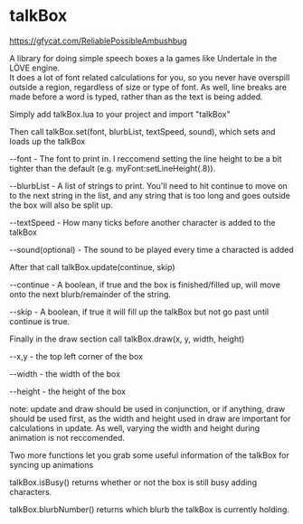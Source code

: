 # talkBox
https://gfycat.com/ReliablePossibleAmbushbug

A library for doing simple speech boxes a la games like Undertale in the LÖVE engine.  
It does a lot of font related calculations for you, so you never have overspill outside a region, regardless of size or type of font.
As well, line breaks are made before a word is typed, rather than as the text is being added.

Simply add talkBox.lua to your project and import "talkBox"


Then call talkBox.set(font, blurbList, textSpeed, sound), which sets and loads up the talkBox

--font - The font to print in.  I reccomend setting the line height to be a bit tighter than the default (e.g. myFont:setLineHeight(.8)).

--blurbList - A list of strings to print.  You'll need to hit continue to move on to the next string in the list, and any string that is 
              too long and goes outside the box will also be split up.

--textSpeed - How many ticks before another character is added to the talkBox

--sound(optional) - The sound to be played every time a characted is added

After that call talkBox.update(continue, skip)

--continue - A boolean, if true and the box is finished/filled up, will move onto the next blurb/remainder of the string.

--skip - A boolean, if true it will fill up the talkBox but not go past until continue is true.

Finally in the draw section call talkBox.draw(x, y, width, height)

--x,y - the top left corner of the box

--width - the width of the box

--height - the height of the box

note: update and draw should be used in conjunction, or if anything, draw should be used first, as the width and height used in draw
      are important for calculations in update.  As well, varying the width and height during animation is not reccomended.
      



Two more functions let you grab some useful information of the talkBox for syncing up animations

talkBox.isBusy() returns whether or not the box is still busy adding characters.

talkBox.blurbNumber() returns which blurb the talkBox is currently holding.

